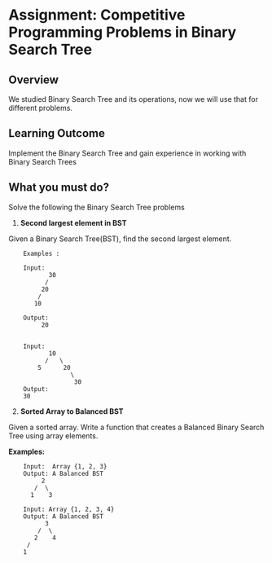 
# Assignment: Competitive Programming Problems in Binary Search Tree

## Overview

We studied Binary Search Tree and its operations, now we will use that for different problems.

## Learning Outcome

Implement the Binary Search Tree and gain experience in working with Binary Search Trees

## What you must do?

Solve the following the Binary Search Tree problems

1. **Second largest element in BST**

Given a Binary Search Tree(BST), find the second largest element.


		Examples :

		Input:
		       30
		      /
		     20
		    /
		   10
		   
		Output:
		     20


		Input:
		       10
		      /   \
		    5      20
		             \ 
		              30
		Output:
		30


2.  **Sorted Array to Balanced BST**

Given a sorted array. Write a function that creates a Balanced Binary Search Tree using array elements.

**Examples:**

		Input:  Array {1, 2, 3}
		Output: A Balanced BST
		     2
		   /  \
		  1    3 

		Input: Array {1, 2, 3, 4}
		Output: A Balanced BST
		      3
		    /  \
		   2    4
		 /
		1